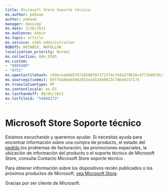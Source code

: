 ```yaml
---
title: Microsoft Store Soporte técnico
ms.author: pebaum
author: pebaum
manager: dansimp
ms.date: 3/26/2021
ms.audience: Admin
ms.topic: article
ms.service: o365-administration
ROBOTS: NOINDEX, NOFOLLOW
localization_priority: Normal
ms.collection: Adm_O365
ms.custom:
- "9005680"
- "9751"
ms.openlocfilehash: c93bceab8d576f1658039f171ff4cf44a279b26c4773b8670cdad63f27bafbc6
ms.sourcegitcommit: b5f7da89a650d2915dc652449623c78be6247175
ms.translationtype: MT
ms.contentlocale: es-ES
ms.lasthandoff: 08/05/2021
ms.locfileid: "54066273"
---
```

# <a name="microsoft-store-support"></a>Microsoft Store Soporte técnico

Estamos escuchando y queremos ayudar. Si necesitas ayuda para encontrar información sobre una compra de producto, el estado del [pedido,](https://support.microsoft.com/account-billing/contact-microsoft-store-support-4f615f2a-6bbd-fd69-6695-ae213d63eef0)los problemas de facturación, las promociones especiales, la ubicación de información del producto o el soporte técnico de Microsoft Store, consulta Contacto Microsoft Store soporte técnico .

Para obtener información sobre los dispositivos recién publicados o los próximos productos de Microsoft, [vea Microsoft Store](https://www.microsoft.com/?ql=1).

Gracias por ser cliente de Microsoft.